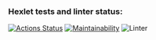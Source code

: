 ### Hexlet tests and linter status:
[![Actions Status](https://github.com/arturhimself/backend-project-lvl1/workflows/hexlet-check/badge.svg)](https://github.com/arturhimself/backend-project-lvl1/actions)
[![Maintainability](https://api.codeclimate.com/v1/badges/a99a88d28ad37a79dbf6/maintainability)](https://codeclimate.com/github/codeclimate/codeclimate/maintainability)
![Linter](https://github.com/arturhimself/backend-project-lvl1/actions/workflows/linter.yml/badge.svg)
